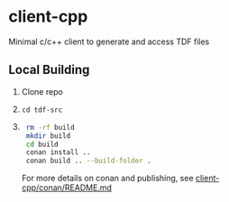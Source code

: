 # client-cpp
Minimal c/c++ client to generate and access TDF files


## Local Building

1. Clone repo
2. `cd tdf-src`
3. ```bash
    rm -rf build
    mkdir build
    cd build
    conan install ..
    conan build .. --build-folder .
    ```
    
    For more details on conan and publishing, see [client-cpp/conan/README.md](client-cpp/conan/README.md)
